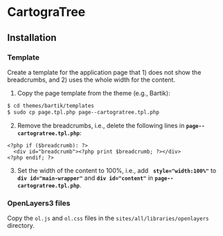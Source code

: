 # CartograTree
## Installation
### Template
Create a template for the application page that 1) does not show the breadcrumbs, and 2) uses the whole width for the content.
1. Copy the page template from the theme (e.g., Bartik):
```bash
$ cd themes/bartik/templates
$ sudo cp page.tpl.php page--cartogratree.tpl.php
```
2. Remove the breadcrumbs, i.e., delete the following lines in **`page--cartogratree.tpl.php`**:
```
<?php if ($breadcrumb): ?>
  <div id="breadcrumb"><?php print $breadcrumb; ?></div>
<?php endif; ?>
```
3. Set the width of the content to 100%, i.e., add **` style="width:100%"`** to **`div id="main-wrapper"`** and **`div id="content"`** in **`page--cartogratree.tpl.php`**.
### OpenLayers3 files
Copy the `ol.js` and `ol.css` files in the `sites/all/libraries/openlayers` directory.
